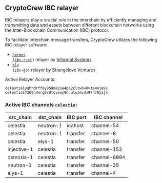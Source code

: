 ## CryptoCrew IBC relayer
IBC relayers play a crucial role in the interchain by efficiently managing and transmitting data and assets between different blockchain networks using the Inter-Blockchain Communication (IBC) protocol.

To facilitate interchain message transfers, CryptoCrew utilizes the following IBC relayer software: 
- <a href="https://github.com/informalsystems/hermes"><code>hermes (ibc-rust)</code></a> relayer by [Informal Systems](https://github.com/informalsystems)
- <a href="https://github.com/cosmos/relayer"><code>rly (ibc-go)</code></a> relayer by [Strangelove Ventures](https://github.com/strangelove-ventures)

Active Relayer Accounts:
```
celestia1yghndrffay859ma2ue4pa2cltw640vta4nja9s
celestia1f269n4mrg0s8tqveny9huulyamvdv97n70yajk
```

### Active IBC channels `celestia`:
| src_chain | dst_chain | IBC port | IBC channel |
| --------------- | --------------- | ------------ | ------------------- |
| celestia | neutron-1 | icahost | channel-54 |
| celestia | neutron-1 | transfer | channel-8 |
| celestia | elys-1 | transfer | channel-50 |
| injective-1 | celestia | transfer | channel-152 |
| osmosis-1 | celestia | transfer | channel-6994 |
| neutron-1 | celestia | transfer | channel-35 |
| elys-1 | celestia | transfer | channel-4 |